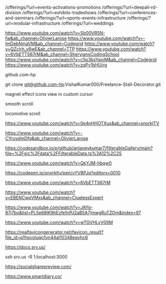 /offerings/?url=events-activations-promotions
/offerings/?url=deepali-rd-division
/offerings/?url=exhibits-tradeshows
/offerings/?url=conferences-and-seminars
/offerings/?url=sports-events-infrastructure
/offerings/?url=modular-infrastructure
/offerings/?url=weddings

https://www.youtube.com/watch?v=Sb00VR5N-fw&ab_channel=OlivierLarose
https://www.youtube.com/watch?v=-ImDebNmaVM&ab_channel=Codegrid
https://www.youtube.com/watch?v=QZcjrh_v6wE&ab_channel=TTP
https://www.youtube.com/watch?v=6VbETTS67rM&ab_channel=SheryiansCodingSchool
https://www.youtube.com/watch?v=c5p3bsYaioM&ab_channel=Codegrid
https://www.youtube.com/watch?v=zqPy1bHUjrg

github.com-hp

git clone git@github.com-hp:VishalKumar000/Freelance-Stall-Decorator.git

<!-- #Account-1
Host github.com-OMS
    HostName github.com
    # Ignore Unknown UseKeyChain
    # UseKeyChain yes
    IdentityFile ~/.ssh/multi_id_rsa -->

magnet effect icons
view in custom cursor

smooth scroll

locomotive scroll

https://www.youtube.com/watch?v=0e4nHHOTXus&ab_channel=snorklTV

https://www.youtube.com/watch?v=-CYruydmDfg&ab_channel=OlivierLarose

<!-- Filter Data -->

https://codesandbox.io/p/github/anjaneykumar7/filterableGallery/main?file=%2Fsrc%2Fdata%2FFilterableData.ts%3A12%2C25

<!-- Codegrid -->

https://www.youtube.com/watch?v=QkYJM-hbqw0

https://codepen.io/snorkltv/pen/vYVBPJq?editors=0010

https://www.youtube.com/watch?v=6VbETTS67rM

https://www.youtube.com/watch?v=EBENCwqVMxs&ab_channel=CluelessExpert

https://www.youtube.com/watch?v=JAYg-87j7bo&list=PL5e68lK9hEzfe1nPJ2aB5A7jmwgRuTZOm&index=97

<!-- SEO -->
https://www.youtube.com/watch?v=wTGVHLyV09M

https://realfavicongenerator.net/favicon_result?file_id=p1hpvoluqo1vn44al10348eqvhc6

https://docs.srv.us/

ssh srv.us -R 1:localhost:3000

https://socialsharepreview.com/

https://www.smartdiary.co/